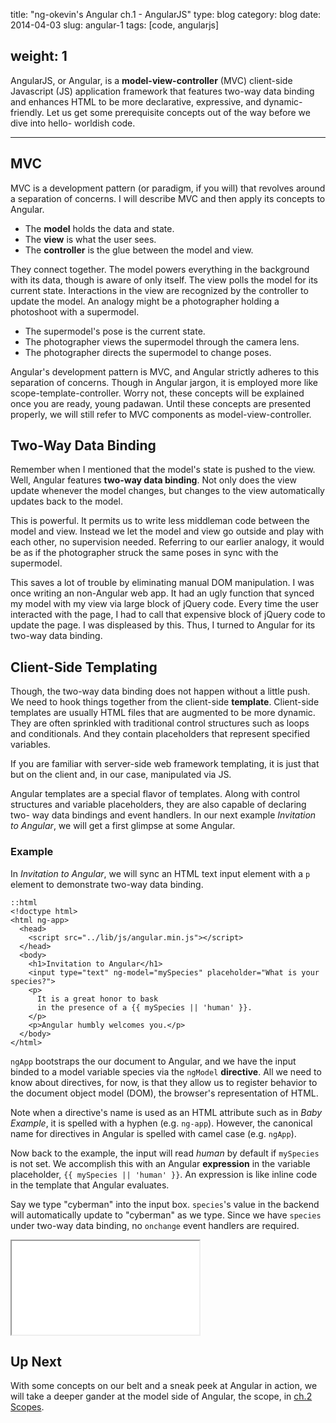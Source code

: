 title: "ng-okevin's Angular ch.1 - AngularJS"
type: blog
category: blog
date: 2014-04-03
slug: angular-1
tags: [code, angularjs]

weight: 1
---

AngularJS, or Angular, is a **model-view-controller** (MVC) client-side
Javascript (JS) application framework that features two-way data binding and
enhances HTML to be more declarative, expressive, and dynamic-friendly. Let us
get some prerequisite concepts out of the way before we dive into hello-
worldish code.

---

## MVC

MVC is a development pattern (or paradigm, if you will) that revolves around a
separation of concerns. I will describe MVC and then apply its concepts to
Angular.

- The **model** holds the data and state.
- The **view** is what the user sees.
- The **controller** is the glue between the model and view.

They connect together. The model powers everything in the background with its
data, though is aware of only itself. The view polls the model for its current
state. Interactions in the view are recognized by the controller to update the
model. An analogy might be a photographer holding a photoshoot with a
supermodel.

- The supermodel's pose is the current state.
- The photographer views the supermodel through the camera lens.
- The photographer directs the supermodel to change poses.

Angular's development pattern is MVC, and Angular strictly adheres to this
separation of concerns. Though in Angular jargon, it is employed more like
scope-template-controller. Worry not, these concepts will be explained once you
are ready, young padawan. Until these concepts are presented properly, we will
still refer to MVC components as model-view-controller.

## Two-Way Data Binding

Remember when I mentioned that the model's state is pushed to the view. Well,
Angular features **two-way data binding**. Not only does the view update
whenever the model changes, but changes to the view automatically updates
back to the model.

This is powerful. It permits us to write less middleman code between the model
and view. Instead we let the model and view go outside and play with each
other, no supervision needed. Referring to our earlier analogy, it would be as
if the photographer struck the same poses in sync with the supermodel.

This saves a lot of trouble by eliminating manual DOM manipulation. I was once
writing an non-Angular web app. It had an ugly function that synced my model
with my view via large block of jQuery code. Every time the user interacted
with the page, I had to call that expensive block of jQuery code to update the
page. I was displeased by this. Thus, I turned to Angular for its two-way
data binding.

## Client-Side Templating

Though, the two-way data binding does not happen without a little push. We need
to hook things together from the client-side **template**. Client-side
templates are usually HTML files that are augmented to be more dynamic. They
are often sprinkled with traditional control structures such as loops and
conditionals. And they contain placeholders that represent specified variables.

If you are familiar with server-side web framework templating, it is just that
but on the client and, in our case, manipulated via JS.

Angular templates are a special flavor of templates. Along with control
structures and variable placeholders, they are also capable of declaring two-
way data bindings and event handlers. In our next example
*Invitation to Angular*, we will get a first glimpse at some Angular.

### Example

In *Invitation to Angular*, we will sync an HTML text input element with a
```p``` element to demonstrate two-way data binding.

    ::html
    <!doctype html>
    <html ng-app>
      <head>
        <script src="../lib/js/angular.min.js"></script>
      </head>
      <body>
        <h1>Invitation to Angular</h1>
        <input type="text" ng-model="mySpecies" placeholder="What is your species?">
        <p>
          It is a great honor to bask
          in the presence of a {{ mySpecies || 'human' }}.
        </p>
        <p>Angular humbly welcomes you.</p>
      </body>
    </html>

```ngApp``` bootstraps the our document to Angular, and we have the input
binded to a model variable species via the ```ngModel``` **directive**.
All we need to know about directives, for now, is that they allow us to
register behavior to the document object model (DOM), the browser's
representation of HTML.

Note when a directive's name is used as an HTML attribute such as in *Baby
Example*, it is spelled with a hyphen (e.g. ```ng-app```). However, the
canonical name for directives in Angular is spelled with camel case (e.g.
```ngApp```).

Now back to the example, the input will read *human* by default if
```mySpecies``` is not set. We accomplish this with an Angular **expression**
in the variable placeholder, ```{{ mySpecies || 'human' }}```. An expression is
like inline code in the template that Angular evaluates.

Say we type "cyberman" into the input box. ```species```'s value in the
backend will automatically update to "cyberman" as we type. Since we have
```species``` under two-way data binding, no ```onchange``` event handlers are
required.

<iframe src="/files/ng-book/examples/invitationtoangular/index.html"></iframe>

## Up Next

With some concepts on our belt and a sneak peek at Angular in action, we will
take a deeper gander at the model side of Angular, the scope, in
[ch.2 Scopes](/blog/angular-2).
